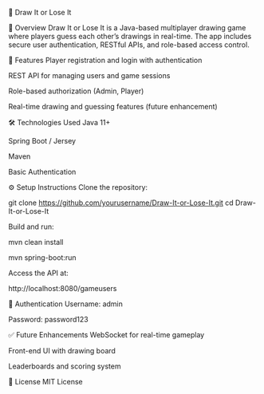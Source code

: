 🎨 Draw It or Lose It


📌 Overview
Draw It or Lose It is a Java-based multiplayer drawing game where players guess each other’s drawings in real-time. The app includes secure user authentication, RESTful APIs, and role-based access control.

🚀 Features
Player registration and login with authentication

REST API for managing users and game sessions

Role-based authorization (Admin, Player)

Real-time drawing and guessing features (future enhancement)

🛠️ Technologies Used
Java 11+

Spring Boot / Jersey

Maven

Basic Authentication


⚙️ Setup Instructions
Clone the repository:



git clone https://github.com/yourusername/Draw-It-or-Lose-It.git
cd Draw-It-or-Lose-It

Build and run:

mvn clean install

mvn spring-boot:run

Access the API at:

http://localhost:8080/gameusers

🔐 Authentication
Username: admin

Password: password123

✅ Future Enhancements
WebSocket for real-time gameplay

Front-end UI with drawing board

Leaderboards and scoring system

📄 License
MIT License
